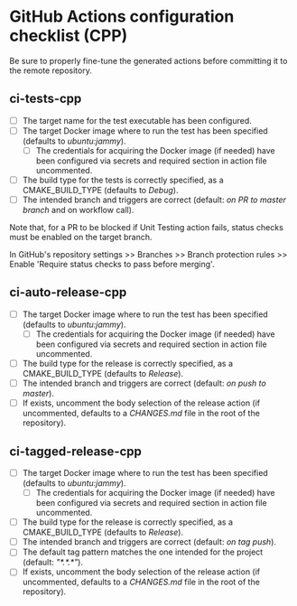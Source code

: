 # GitHub Actions configuration checklist (CPP)

Be sure to properly fine-tune the generated actions before committing it to the remote repository.

## ci-tests-cpp

- [ ] The target name for the test executable has been configured.
- [ ] The target Docker image where to run the test has been specified (defaults to *ubuntu:jammy*).
    - [ ] The credentials for acquiring the Docker image (if needed) have been configured via
    secrets and required section in action file uncommented.
- [ ] The build type for the tests is correctly specified, as a CMAKE_BUILD_TYPE (defaults to
  *Debug*).
- [ ] The intended branch and triggers are correct (default: *on PR to master branch* and on
  workflow call).

Note that, for a PR to be blocked if Unit Testing action fails, status checks must be enabled on the
target branch.

In GitHub's repository settings >> Branches >> Branch protection rules >> Enable 'Require status
checks to pass before merging'.

## ci-auto-release-cpp

- [ ] The target Docker image where to run the test has been specified (defaults to *ubuntu:jammy*).
    - [ ] The credentials for acquiring the Docker image (if needed) have been configured via
    secrets and required section in action file uncommented.
- [ ] The build type for the release is correctly specified, as a CMAKE_BUILD_TYPE (defaults to
  *Release*).
- [ ] The intended branch and triggers are correct (default: *on push to master*).
- [ ] If exists, uncomment the body selection of the release action (if uncommented, defaults to a
  *CHANGES.md* file in the root of the repository).

## ci-tagged-release-cpp

- [ ] The target Docker image where to run the test has been specified (defaults to *ubuntu:jammy*).
    - [ ] The credentials for acquiring the Docker image (if needed) have been configured via
    secrets and required section in action file uncommented.
- [ ] The build type for the release is correctly specified, as a CMAKE_BUILD_TYPE (defaults to
  *Release*).
- [ ] The intended branch and triggers are correct (default: *on tag push*).
- [ ] The default tag pattern matches the one intended for the project (default: *"\*.\*.\*"*).
- [ ] If exists, uncomment the body selection of the release action (if uncommented, defaults to a
  *CHANGES.md* file in the root of the repository).
